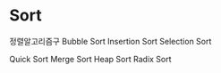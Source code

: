# Sort
정렬알고리즘구
Bubble Sort
Insertion Sort
Selection Sort

Quick Sort
Merge Sort
Heap Sort
Radix Sort
